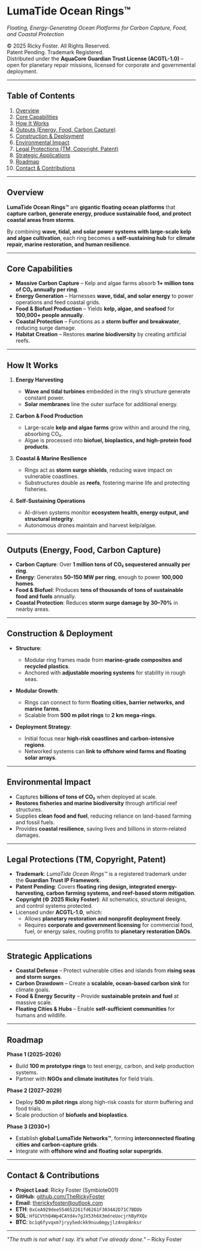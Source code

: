 # LumaTide Ocean Rings™  
*Floating, Energy-Generating Ocean Platforms for Carbon Capture, Food, and Coastal Protection*

© 2025 Ricky Foster. All Rights Reserved.  
Patent Pending. Trademark Registered.  
Distributed under the **AquaCore Guardian Trust License (ACGTL-1.0)** –  
open for planetary repair missions, licensed for corporate and governmental deployment.

---

## Table of Contents
1. [Overview](#overview)  
2. [Core Capabilities](#core-capabilities)  
3. [How It Works](#how-it-works)  
4. [Outputs (Energy, Food, Carbon Capture)](#outputs-energy-food-carbon-capture)  
5. [Construction & Deployment](#construction--deployment)  
6. [Environmental Impact](#environmental-impact)  
7. [Legal Protections (TM, Copyright, Patent)](#legal-protections-tm-copyright-patent)  
8. [Strategic Applications](#strategic-applications)  
9. [Roadmap](#roadmap)  
10. [Contact & Contributions](#contact--contributions)  

---

## Overview

**LumaTide Ocean Rings™** are **gigantic floating ocean platforms** that **capture carbon, generate energy, produce sustainable food, and protect coastal areas from storms**.  

By combining **wave, tidal, and solar power systems with large-scale kelp and algae cultivation**, each ring becomes a **self-sustaining hub** for **climate repair, marine restoration, and human resilience**.

---

## Core Capabilities

- **Massive Carbon Capture** – Kelp and algae farms absorb **1+ million tons of CO₂ annually per ring**.  
- **Energy Generation** – Harnesses **wave, tidal, and solar energy** to power operations and feed coastal grids.  
- **Food & Biofuel Production** – Yields **kelp, algae, and seafood** for **100,000+ people annually**.  
- **Coastal Protection** – Functions as a **storm buffer and breakwater**, reducing surge damage.  
- **Habitat Creation** – Restores **marine biodiversity** by creating artificial reefs.

---

## How It Works

1. **Energy Harvesting**  
   - **Wave and tidal turbines** embedded in the ring’s structure generate constant power.  
   - **Solar membranes** line the outer surface for additional energy.

2. **Carbon & Food Production**  
   - Large-scale **kelp and algae farms** grow within and around the ring, absorbing CO₂.  
   - Algae is processed into **biofuel, bioplastics, and high-protein food products**.

3. **Coastal & Marine Resilience**  
   - Rings act as **storm surge shields**, reducing wave impact on vulnerable coastlines.  
   - Substructures double as **reefs**, fostering marine life and protecting fisheries.

4. **Self-Sustaining Operations**  
   - AI-driven systems monitor **ecosystem health, energy output, and structural integrity**.  
   - Autonomous drones maintain and harvest kelp/algae.

---

## Outputs (Energy, Food, Carbon Capture)

- **Carbon Capture**: Over **1 million tons of CO₂ sequestered annually per ring**.  
- **Energy**: Generates **50–150 MW per ring**, enough to power **100,000 homes**.  
- **Food & Biofuel**: Produces **tens of thousands of tons of sustainable food and fuels** annually.  
- **Coastal Protection**: Reduces **storm surge damage by 30–70%** in nearby areas.

---

## Construction & Deployment

- **Structure**:  
  - Modular ring frames made from **marine-grade composites and recycled plastics**.  
  - Anchored with **adjustable mooring systems** for stability in rough seas.

- **Modular Growth**:  
  - Rings can connect to form **floating cities, barrier networks, and marine farms**.  
  - Scalable from **500 m pilot rings** to **2 km mega-rings**.

- **Deployment Strategy**:  
  - Initial focus near **high-risk coastlines and carbon-intensive regions**.  
  - Networked systems can **link to offshore wind farms and floating solar arrays**.

---

## Environmental Impact

- Captures **billions of tons of CO₂** when deployed at scale.  
- **Restores fisheries and marine biodiversity** through artificial reef structures.  
- Supplies **clean food and fuel**, reducing reliance on land-based farming and fossil fuels.  
- Provides **coastal resilience**, saving lives and billions in storm-related damages.

---

## Legal Protections (TM, Copyright, Patent)

- **Trademark**: *LumaTide Ocean Rings™* is a registered trademark under the **Guardian Trust IP Framework**.  
- **Patent Pending**: Covers **floating ring design, integrated energy-harvesting, carbon farming systems, and reef-based storm mitigation**.  
- **Copyright (© 2025 Ricky Foster)**: All schematics, structural designs, and control systems protected.  
- Licensed under **ACGTL-1.0**, which:  
  - Allows **planetary restoration and nonprofit deployment freely**.  
  - Requires **corporate and government licensing** for commercial food, fuel, or energy sales, routing profits to **planetary restoration DAOs**.

---

## Strategic Applications

- **Coastal Defense** – Protect vulnerable cities and islands from **rising seas and storm surges**.  
- **Carbon Drawdown** – Create a **scalable, ocean-based carbon sink** for climate goals.  
- **Food & Energy Security** – Provide **sustainable protein and fuel** at massive scale.  
- **Floating Cities & Hubs** – Enable **self-sufficient communities** for humans and wildlife.

---

## Roadmap

**Phase 1 (2025–2026)**  
- Build **100 m prototype rings** to test energy, carbon, and kelp production systems.  
- Partner with **NGOs and climate institutes** for field trials.

**Phase 2 (2027–2029)**  
- Deploy **500 m pilot rings** along high-risk coasts for storm buffering and food trials.  
- Scale production of **biofuels and bioplastics**.

**Phase 3 (2030+)**  
- Establish **global LumaTide Networks™**, forming **interconnected floating cities and carbon-capture grids**.  
- Integrate with **offshore wind and floating solar supergrids**.

---

## Contact & Contributions

- **Project Lead**: Ricky Foster (Symbiote001)  
- **GitHub**: [github.com/TheRickyFoster](https://github.com/TheRickyFoster)  
- **Email**: therickyfoster@outlook.com  
- **ETH**: `0xCeA929dee554652261fd6261F3034A2D71C7BDDb`  
- **SOL**: `HfGCVthQ4Wp4CAYd4v7gJX53h6X3mdreUocjrhByPXQx`  
- **BTC**: `bc1q6fyvqxm7jryy5edckk9nuu6mgyjlz4nnp8nksr`  

---

*"The truth is not what I say. It’s what I’ve already done."* – Ricky Foster
